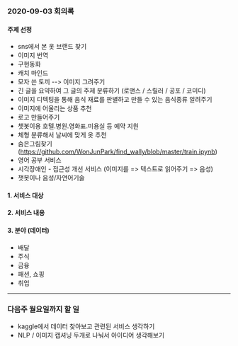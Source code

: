 ### 2020-09-03 회의록

#### 주제 선정

- sns에서 본 옷 브랜드 찾기
- 이미지 번역
- 구현동화
- 캐치 마인드
- 모자 쓴 토끼 --> 이미지 그려주기
- 긴 글을 요약하여 그 글의 주제 분류하기
  (로맨스 / 스릴러 / 공포 / 코미디)
- 이미지 디텍팅을 통해 음식 재료를 판별하고 만들 수 있는 음식종류 알려주기
- 이미지에 어울리는 상품 추천
- 로고 만들어주기
- 챗봇이용 호텔.병원.영화표.미용실 등 예약 지원
- 체형 분류해서 날씨에 맞게 옷 추천
- 숨은그림찾기(https://github.com/WonJunPark/find_wally/blob/master/train.ipynb)
- 영어 공부 서비스
- 시각장애인 - 접근성 개선 서비스 (이미지를 => 텍스트로 읽어주기 => 음성)
- 챗봇이나 음성/자연어기술 



#### 1. 서비스 대상

#### 2. 서비스 내용

#### 3. 분야 (데이터)

- 배달
- 주식
- 금융
- 패션, 쇼핑
- 취업

<hr>

### 다음주 월요일까지 할 일

- kaggle에서 데이터 찾아보고 관련된 서비스 생각하기
- NLP / 이미지 캡셔닝 두개로 나눠서 아이디어 생각해보기





